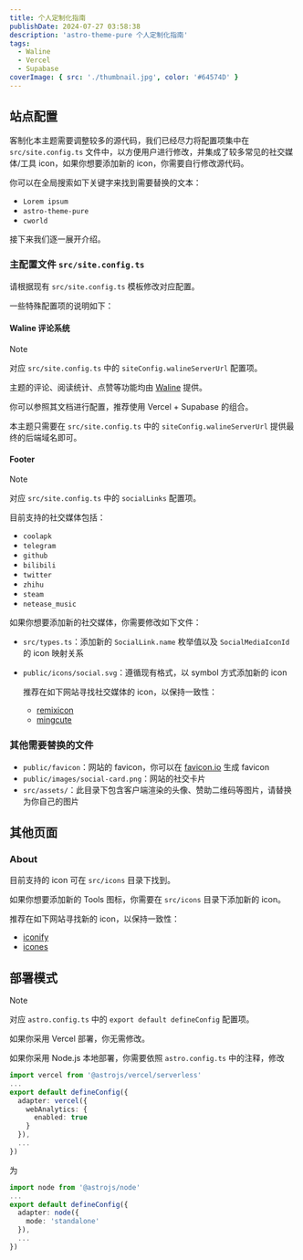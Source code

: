 ```yaml
---
title: 个人定制化指南
publishDate: 2024-07-27 03:58:38
description: 'astro-theme-pure 个人定制化指南'
tags:
  - Waline
  - Vercel
  - Supabase
coverImage: { src: './thumbnail.jpg', color: '#64574D' }
---
```


## 站点配置

客制化本主题需要调整较多的源代码，我们已经尽力将配置项集中在 `src/site.config.ts` 文件中，以方便用户进行修改，并集成了较多常见的社交媒体/工具 icon，如果你想要添加新的 icon，你需要自行修改源代码。

你可以在全局搜索如下关键字来找到需要替换的文本：

- `Lorem ipsum`
- `astro-theme-pure`
- `cworld`

接下来我们逐一展开介绍。

### 主配置文件 `src/site.config.ts`

请根据现有 `src/site.config.ts` 模板修改对应配置。

一些特殊配置项的说明如下：

#### Waline 评论系统

> [!NOTE]
> 
> 对应 `src/site.config.ts` 中的 `siteConfig.walineServerUrl` 配置项。

主题的评论、阅读统计、点赞等功能均由 [Waline](https://waline.js.org/) 提供。

你可以参照其文档进行配置，推荐使用 Vercel + Supabase 的组合。

本主题只需要在 `src/site.config.ts` 中的 `siteConfig.walineServerUrl` 提供最终的后端域名即可。

#### Footer

> [!NOTE]
> 
> 对应 `src/site.config.ts` 中的 `socialLinks` 配置项。

目前支持的社交媒体包括：

- `coolapk`
- `telegram`
- `github`
- `bilibili`
- `twitter`
- `zhihu`
- `steam`
- `netease_music`

如果你想要添加新的社交媒体，你需要修改如下文件：

- `src/types.ts`：添加新的 `SocialLink.name` 枚举值以及 `SocialMediaIconId` 的 icon 映射关系
- `public/icons/social.svg`：遵循现有格式，以 symbol 方式添加新的 icon

  推荐在如下网站寻找社交媒体的 icon，以保持一致性：

  - [remixicon](https://remixicon.com/)
  - [mingcute](https://www.mingcute.com/)

### 其他需要替换的文件

- `public/favicon`：网站的 favicon，你可以在 [favicon.io](https://favicon.io/favicon-converter/) 生成 favicon
- `public/images/social-card.png`：网站的社交卡片
- `src/assets/`：此目录下包含客户端渲染的头像、赞助二维码等图片，请替换为你自己的图片

## 其他页面

### About

目前支持的 icon 可在 `src/icons` 目录下找到。

如果你想要添加新的 Tools 图标，你需要在 `src/icons` 目录下添加新的 icon。

推荐在如下网站寻找新的 icon，以保持一致性：

- [iconify](https://icon-sets.iconify.design/)
- [icones](https://icones.js.org/)


## 部署模式

> [!NOTE]
> 
> 对应 `astro.config.ts` 中的 `export default defineConfig` 配置项。

如果你采用 Vercel 部署，你无需修改。

如果你采用 Node.js 本地部署，你需要依照 `astro.config.ts` 中的注释，修改

```ts
import vercel from '@astrojs/vercel/serverless'
...
export default defineConfig({
  adapter: vercel({
    webAnalytics: {
      enabled: true
    }
  }),
  ...
})
```

为

```ts
import node from '@astrojs/node'
...
export default defineConfig({
  adapter: node({
    mode: 'standalone'
  }),
  ...
})
```